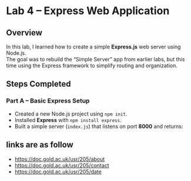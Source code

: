 # Lab 4 – Express Web Application

## Overview
In this lab, I learned how to create a simple **Express.js** web server using Node.js.  
The goal was to rebuild the “Simple Server” app from earlier labs, but this time using the Express framework to simplify routing and organization.

## Steps Completed

### **Part A – Basic Express Setup**
- Created a new Node.js project using `npm init`.
- Installed **Express** with `npm install express`.
- Built a simple server (`index.js`) that listens on port **8000** and returns:

## links are as follow
- https://doc.gold.ac.uk/usr/205/about
- https://doc.gold.ac.uk/usr/205/contact
- https://doc.gold.ac.uk/usr/205/date